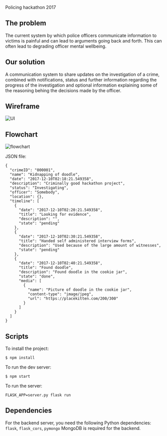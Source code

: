 Policing hackathon 2017

## The problem
The current system by which police officers communicate information to victims is painful and can lead to arguments going back and forth. This can often lead to degrading officer mental wellbeing.

## Our solution
A communication system to share updates on the investigation of a crime, combined with notifications, status and further information regarding the progress of the investigation and optional information explaining some of the reasoning behing the decisions made by the officer.

## Wireframe
![UI](https://i.imgur.com/hwGu6sg.jpg?1)

## Flowchart
![flowchart](https://i.imgur.com/C6IuE51.jpg?1)

JSON file:
```
{
  "crimeID": "000001",
  "name": "Kidnapping of doodle",
  "date": "2017-12-10T02:18:21.549358",
  "description": "Criminally good hackathon project",
  "status": "Investigating",
  "officer": "Somebody",
  "location": {},
  "timeline": [
    {
      "date": "2017-12-10T02:20:21.549358",
      "title": "Looking for evidence",
      "description": "",
      "state": "pending"
    },
    {
      "date": "2017-12-10T02:30:21.549358",
      "title": "Handed self administered interview forms",
      "description": "Used because of the large amount of witnesses",
      "state": "pending"
    },
    {
      "date": "2017-12-10T02:40:21.549358",
      "title": "Found doodle",
      "description": "Found doodle in the cookie jar",
      "state": "done",
      "media": [
        {
          "name": "Picture of doodle in the cookie jar",
          "content-type": "image/jpeg",
          "url": "https://placekitten.com/200/300"
        }
      ]
    }
  ]
}
```

## Scripts
To install the project:
```
$ npm install
```
To run the dev server:
```
$ npm start
```
To run the server:
```
FLASK_APP=server.py flask run
```

## Dependencies
For the backend server, you need the following Python dependencies: `flask`, `flask_cors`, `pymongo`
MongoDB is required for the backend.
